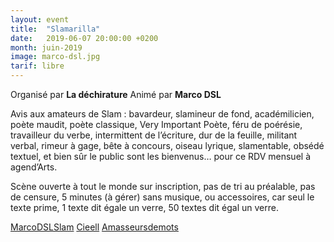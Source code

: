 ```yaml
---
layout: event
title:  "Slamarilla"
date:   2019-06-07 20:00:00 +0200
month: juin-2019
image: marco-dsl.jpg
tarif: libre
---
```


Organisé par **La déchirature**
Animé par **Marco DSL**

Avis aux amateurs de Slam : bavardeur, slamineur de fond, académilicien, poète maudit, poète classique, Very Important Poète, féru de poérésie, travailleur du verbe, intermittent de l’écriture, dur de la feuille, militant verbal, rimeur à gage, bête à concours, oiseau lyrique, slamentable, obsédé textuel, et bien sûr le public sont les bienvenus… pour ce RDV mensuel à agend’Arts.  

Scène ouverte à tout le monde sur inscription, pas de tri au préalable, pas de censure, 5 minutes (à gérer) sans musique, ou accessoires, car seul le texte prime, 1 texte dit égale un verre, 50 textes dit égal un verre.

[MarcoDSLSlam](http://www.myspace.com/marcodslslam)
[Cieell](http://www.myspace.com/cieell)
[Amasseursdemots](http://www.myspace.com/amasseursdemots)
